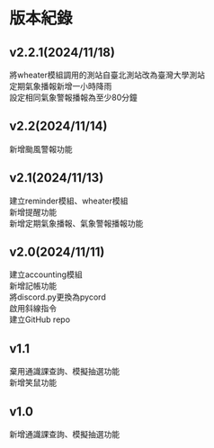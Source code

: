 # 版本紀錄
## v2.2.1(2024/11/18)
將wheater模組調用的測站自臺北測站改為臺灣大學測站\
定期氣象播報新增一小時降雨\
設定相同氣象警報播報為至少80分鐘
## v2.2(2024/11/14)
新增颱風警報功能
## v2.1(2024/11/13)
建立reminder模組、wheater模組\
新增提醒功能\
新增定期氣象播報、氣象警報播報功能
## v2.0(2024/11/11)
建立accounting模組\
新增記帳功能\
將discord.py更換為pycord\
啟用斜線指令\
建立GitHub repo
## v1.1
棄用通識課查詢、模擬抽選功能\
新增笑鼠功能
## v1.0
新增通識課查詢、模擬抽選功能